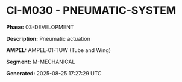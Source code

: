 # CI-M030 - PNEUMATIC-SYSTEM

**Phase:** 03-DEVELOPMENT

**Description:** Pneumatic actuation

**AMPEL:** AMPEL-01-TUW (Tube and Wing)

**Segment:** M-MECHANICAL

**Generated:** 2025-08-25 17:27:29 UTC
